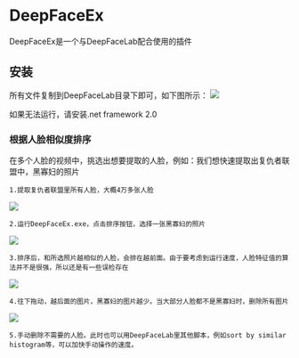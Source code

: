# DeepFaceEx
DeepFaceEx是一个与DeepFaceLab配合使用的插件

## 安装

所有文件复制到DeepFaceLab目录下即可，如下图所示：
![](https://github.com/dotapuppy/DeepFaceEx/blob/master/Images/setup.png)

如果无法运行，请安装.net framework 2.0

### 根据人脸相似度排序

在多个人脸的视频中，挑选出想要提取的人脸，例如：我们想快速提取出复仇者联盟中，黑寡妇的照片

    1.提取复仇者联盟里所有人脸，大概4万多张人脸
![](https://github.com/dotapuppy/DeepFaceEx/blob/master/Images/org.png)

    2.运行DeepFaceEx.exe，点击排序按钮，选择一张黑寡妇的照片
![](https://github.com/dotapuppy/DeepFaceEx/blob/master/Images/select.png)

    3.排序后，和所选照片越相似的人脸，会排在越前面。由于要考虑到运行速度，人脸特征值的算法并不是很强，所以还是有一些误检存在
![](https://github.com/dotapuppy/DeepFaceEx/blob/master/Images/sorted.png)

    4.往下拖动，越后面的图片，黑寡妇的图片越少。当大部分人脸都不是黑寡妇时，删除所有图片
![](https://github.com/dotapuppy/DeepFaceEx/blob/master/Images/sorted_1.png)

    5.手动删除不需要的人脸。此时也可以用DeepFaceLab里其他脚本，例如sort by similar histogram等，可以加快手动操作的速度。
